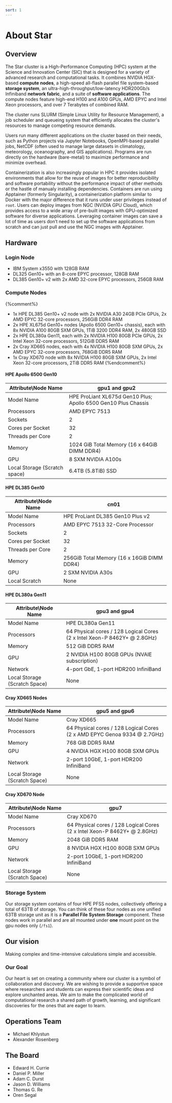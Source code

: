 ```yaml
---
sort: 1
---
```


# About Star

## Overview

The Star cluster is a High-Performance Computing (HPC) system at the Science and Innovation Center (SIC) that is designed for a variety of advanced research and computational tasks. It combines NVIDIA HGX-based **compute nodes**, a high-speed all-flash parallel file system-based **storage system**, an ultra-high-throughput/low-latency HDR200Gb/s Infiniband **network fabric**, and a suite of **software applications**. The compute nodes feature high-end H100 and A100 GPUs, AMD EPYC and Intel Xeon processors, and over 7 Terabytes of combined RAM.

The cluster runs SLURM (Simple Linux Utility for Resource Management), a job scheduler and queueing system that efficiently allocates the cluster's resources to manage competing resource demands.

Users run many different applications on the cluster based on their needs, such as Python projects via Jupyter Notebooks, OpenMPI-based parallel jobs, NetCDF (often used to manage large datasets in climatology, meteorology, oceanography, and GIS applications). Programs are run directly on the hardware (bare-metal) to maximize performance and minimize overhead.

Containerization is also increasingly popular in HPC it provides isolated environments that allow for the reuse of images for better reproducibility and software portability without the performance impact of other methods or the hastle of manualy installing dependencies. Containers are run using Apptainer (formerly Singularity), a containerization platform similar to Docker with the major difference that it runs under user privileges instead of `root`. Users can deploy images from NGC (NVIDIA GPU Cloud), which provides access to a wide array of pre-built images with GPU-optimized software for diverse applications. Leveraging container images can save a lot of time as users don’t need to set up the software applications from scratch and can just pull and use the NGC images with Apptainer.


## Hardware

### Login Node

- IBM System x3550 with 128GB RAM
- DL325 Gen10+ with an 8-core EPYC processor, 128GB RAM
- DL385 Gen10+ v2 with 2x AMD 32-core EPYC processors, 256GB RAM

### Compute Nodes

{%comment%}
- 1x HPE DL385 Gen10+ v2 node with 2x NVIDIA A30 24GB PCIe GPUs, 2x AMD EPYC 32-core processors, 256GiB DDR4 RAM
- 2x HPE XL675d Gen10+ nodes (Apollo 6500 Gen10+ chassis), each with 8x NVIDIA A100 80GB SXM GPUs, 1TiB 3200 DDR4 RAM, 2x 480GB SSD
- 2x HPE DL380a Gen11, each with 2x NVIDIA H100 80GB PCIe GPUs, 2x Intel Xeon 32-core processors, 512GiB DDR5 RAM
- 2x Cray XD665 nodes, each with 4x NVIDIA H100 80GB SXM GPUs, 2x AMD EPYC 32-core processors, 768GiB DDR5 RAM
- 1x Cray XD670 node with 8x NVIDIA H100 80GB SXM GPUs, 2x Intel Xeon 32-core processors, 2TiB DDR5 RAM
{%endcomment%}

#### HPE Apollo 6500 Gen10

| Attribute\Node Name           | gpu1 and gpu2                                                           |
| ----------------------------- | -------------------------------------------------------------- |
| Model Name                    | HPE ProLiant XL675d Gen10 Plus; Apollo 6500 Gen10 Plus Chassis |
| Processors                 | AMD EPYC 7513                                               |
| Sockets                       | 2                                                              |
| Cores per Socket              | 32                                                             |
| Threads per Core              | 2                                                              |
| Memory                        | 1024 GiB Total Memory (16 x 64GiB DIMM DDR4)                   |
| GPU                           | 8 SXM NVIDIA A100s                                             |
| Local Storage (Scratch space) | 6.4TB (5.8TiB) SSD                                                          |

#### HPE DL385 Gen10

| Attribute\Node Name           | cn01                                       |
| ----------------------------- | ------------------------------------------ |
| Model Name                    | HPE ProLiant DL385 Gen10 Plus v2           |
| Processors                  | AMD EPYC 7513 32-Core Processor            |
| Sockets                       | 2                                          |
| Cores per Socket              | 32                                         |
| Threads per Core              | 2                                          |
| Memory                        | 256GiB Total Memory (16 x 16GiB DIMM DDR4) |
| GPU                           | 2 SXM NVIDIA A30s                          |
| Local Scratch | None                                       |

#### HPE DL380a Gen11

| Attribute\Node Name           | gpu3 and gpu4                             |
| ----------------------------- | -------------------------------------------- |
| Model Name                    | HPE DL380a Gen11                             |
| Processors              | 64 Physical cores / 128 Logical Cores (2 x Intel Xeon-P 8462Y+ @ 2.8GHz)  |
| Memory                        | 512 GiB DDR5 RAM                             |
| GPU                           | 2 NVIDIA H100 80GB GPUs (NVAIE subscription) |
| Network                       | 4-port GbE, 1-port HDR200 InfiniBand         |
| Local Storage (Scratch Space) | None                                    |

#### Cray XD665 Nodes

| Attribute\Node Name           | gpu5 and gpu6                      |
| ----------------------------- | -------------------------------------- |
| Model Name                    | Cray XD665                             |
| Processors  | 64 Physical cores / 128 Logical Cores (2 x AMD EPYC Genoa 9334 @ 2.7GHz)                  |
| Memory                        | 768 GiB DDR5 RAM                       |
| GPU                           | 4 NVIDIA HGX H100 80GB SXM GPUs        |
| Network                       | 2-port 10GbE, 1-port HDR200 InfiniBand |
| Local Storage (Scratch Space) | None                          |

#### Cray XD670 Node

| Attribute\Node Name           | gpu7                                |
| ----------------------------- | -------------------------------------- |
| Model Name                    | Cray XD670                             |
| Processors  | 64 Physical cores / 128 Logical Cores (2 x Intel Xeon-P 8462Y+ @ 2.8GHz)                  |
| Memory                        | 2048 GiB DDR5 RAM                      |
| GPU                           | 8 NVIDIA HGX H100 80GB SXM GPUs        |
| Network                       | 2-port 10GbE, 1-port HDR200 InfiniBand |
| Local Storage (Scratch Space) | None                                |

### Storage System

Our storage system contains of four HPE PFSS nodes, collectively offering a total of 63TB of storage. You can think of these four nodes as one unified 63TB storage unit as it is a **Parallel File System Storage** component. These nodes work in parallel and are all mounted under **one** mount point on the gpu nodes only (`/fs1`).

## Our vision

Making complex and time-intensive calculations simple and accessible.

### Our Goal

Our heart is set on creating a community where our cluster is a symbol of collaboration and discovery. We are wishing to provide a supportive space where researchers and students can express their scientific ideas and explore unchanted areas. We aim to make the complicated world of computational research a shared path of growth, learning, and significant discoveries for the ones that are eager to learn.

## Operations Team
- Michael Khlystun
- Alexander Rosenberg

## The Board

- Edward H. Currie
- Daniel P. Miller
- Adam C. Durst
- Jason D. Williams
- Thomas G. Re
- Oren Segal
